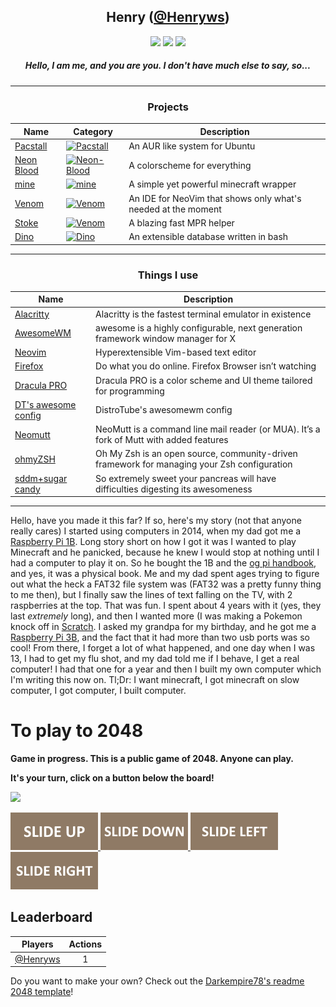 <div align="center">

## **Henry ([@Henryws](https://github.com/Henryws))**


[![](https://img.shields.io/badge/OS-Debian-informational?style=flat-square&logo=linux&logoColor=white&color=d70a53)](https://www.debian.org/)
[![](https://img.shields.io/badge/Coding%20Language-Bash-informational?style=flat-square&logo=gnu&logoColor=white&color=AC4142)](https://gnu.org/software/bash)
[![](https://img.shields.io/badge/Editor-Neovim-informational?style=flat-square&logo=vim&logoColor=white&color=00FF00)](https://neovim.io/)

##### Hello, I am me, and you are you. I don't have much else to say, so...
  
---
### **Projects**
| Name | Category | Description |
|------|----------|-------------|
| [Pacstall](https://github.com/pacstall/pacstall) | [![Pacstall](https://img.shields.io/badge/%F0%9F%93%A6-Package%20Manager-orange?style=flat-square)](https://github.com/topics/package-manager)| An AUR like system for Ubuntu |
| [Neon Blood](https://github.com/Henryws/Neon-Blood) | [![Neon-Blood](https://img.shields.io/badge/%F0%9F%A9%B8-Neon--Blood-322b3c?style=flat-square)](https://github.com/topics/themes) | A colorscheme for everything |
| [mine](https://github.com/Henryws/mine) | [![mine](https://img.shields.io/badge/%F0%9F%8E%AE-Minecraft-brightgreen?style=flat-square)](https://github.com/topics/minecraft) | A simple yet powerful minecraft wrapper |
| [Venom](https://github.com/Henryws/Venom) | [![Venom](https://img.shields.io/badge/📝-NeoVim-322b3c?style=flat-square)](https://github.com/topics/Venom) | An IDE for NeoVim that shows only what's needed at the moment |
| [Stoke](https://github.com/Henryws/Stoke) | [![Venom](https://img.shields.io/badge/🔥-MPR-fa8072?style=flat-square)](https://github.com/topics/MPR-helper) | A blazing fast MPR helper |
| [Dino](https://github.com/Henryws/Dino) | [![Dino](https://img.shields.io/badge/🦖-Dino-006400?style=flat-square)](https://github.com/topics/Dino) | An extensible database written in bash |

<!---| [Themer](https://github.com/Henryws/themer) | [![Themes](https://img.shields.io/badge/%F0%9F%A7%AC-Theming%20Tool-brightgreen?style=flat-square)](https://github.com/topics/themes) | A simple tool to download and install themes/icons/cursors |--->


---
### **Things I use**
| Name | Description |
|------|-------------|
| [Alacritty](https://github.com/alacritty/alacritty) | Alacritty is the fastest terminal emulator in existence |
| [AwesomeWM](https://awesomewm.org/) | awesome is a highly configurable, next generation framework window manager for X |
| [Neovim](https://neovim.io/) | Hyperextensible Vim-based text editor |
| [Firefox](https://firefox.com) |  Do what you do online. Firefox Browser isn’t watching |
| [Dracula PRO](https://draculatheme.com/pro) |  Dracula PRO is a color scheme and UI theme tailored for programming |
| [DT's awesome config](https://gitlab.com/dwt1/dotfiles) | DistroTube's awesomewm config |
| [Neomutt](https://neomutt.org/) | NeoMutt is a command line mail reader (or MUA). It’s a fork of Mutt with added features |
| [ohmyZSH](https://ohmyz.sh/) | Oh My Zsh is an open source, community-driven framework for managing your Zsh configuration |
| [sddm+sugar candy](https://www.pling.com/p/1312658/) | So extremely sweet your pancreas will have difficulties digesting its awesomeness |

</div>

---
Hello, have you made it this far? If so, here's my story (not that anyone really cares)
I started using computers in 2014, when my dad got me a [Raspberry Pi 1B](https://a.pololu-files.com/picture/0J4940.600x480.jpg). Long story short on how I got it was I wanted to play Minecraft and he panicked, because he knew I would stop at nothing until I had a computer to play it on. So he bought the 1B and the [og pi handbook](http://www.cs.unca.edu/~bruce/Fall14/360/RPiUsersGuide.pdf), and yes, it was a physical book. Me and my dad spent ages trying to figure out what the heck a FAT32 file system was (FAT32 was a pretty funny thing to me then), but I finally saw the lines of text falling on the TV, with 2 raspberries at the top. That was fun. I spent about 4 years with it (yes, they last _extremely_ long), and then I wanted more (I was making a Pokemon knock off in [Scratch](https://scratch.mit.edu). I asked my grandpa for my birthday, and he got me a [Raspberry Pi 3B](https://cdn7.bigcommerce.com/s-2fbyfnm8ev/images/stencil/1280x1280/products/112/1038/Raspberry_Pi_3_buyapi-1__20242.1539127615.jpg?c=2&imbypass=on), and the fact that it had more than two usb ports was so cool! From there, I forget a lot of what happened, and one day when I was 13, I had to get my flu shot, and my dad told me if I behave, I get a real computer! I had that one for a year and then I built my own computer which I'm writing this now on.
Tl;Dr: I want minecraft, I got minecraft on slow computer, I got computer, I built computer.

# To play to 2048

**Game in progress. This is a public game of 2048. Anyone can play.**

**It's your turn, click on a button below the board!**

<!-- 2048GameBoard -->
<img src="https://github.com/Henryws/Readme-2048/blob/main/Data/gameboard.png" width="500"/>
<!-- 2048GameBoard -->

<!-- 2048GameActions -->
<a href="https://github.com/Henryws/Readme-2048/issues/new?title=2048|slideUp&body=Just+push+'Submit+new+issue'.+You+don't+need+to+do+anything+else."> <img src="Assets/slideUp.png"/> </a> <a href="https://github.com/Henryws/Readme-2048/issues/new?title=2048|slideDown&body=Just+push+'Submit+new+issue'.+You+don't+need+to+do+anything+else."> <img src="Assets/slideDown.png"/> </a> <a href="https://github.com/Henryws/Readme-2048/issues/new?title=2048|slideLeft&body=Just+push+'Submit+new+issue'.+You+don't+need+to+do+anything+else."> <img src="Assets/slideLeft.png"/> </a> <a href="https://github.com/Henryws/Readme-2048/issues/new?title=2048|slideRight&body=Just+push+'Submit+new+issue'.+You+don't+need+to+do+anything+else."> <img src="Assets/slideRight.png"/> </a>
<!-- 2048GameActions -->

## Leaderboard

<!-- 2048Ranking -->
| Players | Actions |
|---------------|:---------:|
| [@Henryws](https://github.com/Henryws) | 1 |
<!-- 2048Ranking -->

Do you want to make your own? Check out the [Darkempire78's readme 2048 template](https://github.com/Darkempire78/Readme-2048)!
